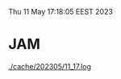 Thu 11 May 17:18:05 EEST 2023
# JAM
<a href='./cache/202305/11_17.log'>./cache/202305/11_17.log</a>

